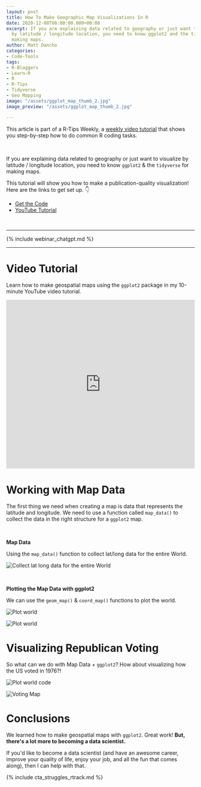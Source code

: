 ```yaml
---
layout: post
title: How To Make Geographic Map Visualizations In R
date: 2020-12-08T06:00:00.000+00:00
excerpt: If you are explaining data related to geography or just want to visualize
  by latitude / longitude location, you need to know ggplot2 and the tidyverse for
  making maps.
author: Matt Dancho
categories:
- Code-Tools
tags:
- R-Bloggers
- Learn-R
- R
- R-Tips
- Tidyverse
- Geo Mapping
image: "/assets/ggplot_map_thumb_2.jpg"
image_preview: "/assets/ggplot_map_thumb_2.jpg"

---
```

This article is part of a R-Tips Weekly, a [weekly video tutorial](https://learn.business-science.io/r-tips-newsletter) that shows you step-by-step how to do common R coding tasks.

<br/>

If you are explaining data related to geography or just want to visualize by latitude / longitude location, you need to know `ggplot2` & the `tidyverse` for making maps.

This tutorial will show you how to make a publication-quality visualization! Here are the links to get set up. 👇

* [Get the Code](https://learn.business-science.io/r-tips-newsletter)
* [YouTube Tutorial](https://youtu.be/D5OBWBM5kwk)

<br>


---

{% include webinar_chatgpt.md %}

---


# Video Tutorial

Learn how to make geospatial maps using the `ggplot2`  package in my 10-minute YouTube video tutorial.

<iframe width="100%" height="450" src="https://www.youtube.com/embed/D5OBWBM5kwk" title="YouTube video player" frameborder="0" allow="accelerometer; autoplay; clipboard-write; encrypted-media; gyroscope; picture-in-picture" allowfullscreen></iframe>

# Working with Map Data

The first thing we need when creating a map is data that represents the latitude and longitude. We need to use a function called `map_data()` to collect the data in the right structure for a `ggplot2` map.

<br>

**Map Data**

Using the `map_data()` function to collect lat/long data for the entire World.

![Collect lat long data for the entire World](/assets/2020-12-08-geographic-map-visualization/map_data.jpg)

<br>

**Plotting the Map Data with ggplot2**

We can use the `geom_map()` & `coord_map()` functions to plot the world.

![Plot world](/assets/2020-12-08-geographic-map-visualization/geom_map.jpg)

![Plot world](/assets/2020-12-08-geographic-map-visualization/world_image.jpg)

# Visualizing Republican Voting

So what can we do with Map Data + `ggplot2`? How about visualizing how the US voted in 1976?!

![Plot world code](/assets/2020-12-08-geographic-map-visualization/full_code.jpg)

![Voting  Map](/assets/2020-12-08-geographic-map-visualization/voting_map.jpg)

# Conclusions

We learned how to make geospatial maps with `ggplot2`. Great work! **But, there's a lot more to becoming a data scientist.**

If you'd like to become a data scientist (and have an awesome career, improve your quality of life, enjoy your job, and all the fun that comes along), then I can help with that.

{% include cta_struggles_rtrack.md %}
